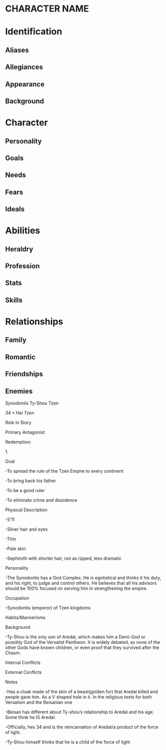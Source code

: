 # CHARACTER NAME

# Identification
## Aliases
## Allegiances
## Appearance
## Background

# Character
## Personality
## Goals
## Needs
## Fears
## Ideals

# Abilities
## Heraldry
## Profession
## Stats
## Skills

# Relationships
## Family
## Romantic
## Friendships
## Enemies

Synodontis Ty-Shou Tzen

*34 • Hai Tzen*

Role in Story

Primary Antagonist

Redemption:

1\.

Goal

\-To spread the rule of the Tzen Empire to every continent

\-To bring back his father

\-To be a good ruler

\-To eliminate crime and dissidence

Physical Description

\-5’11

\-Silver hair and eyes

\-Thin

\-Pale skin

\-Sephiroth with shorter hair, not as ripped, less dramatic

Personality

\-The Synodontis has a God Complex. He is egotistical and thinks it his duty, and his right, to judge and control others. He believes that all his advisors should be 100% focused on serving him in strengthening the empire.

Occupation

\-Synodontis (emperor) of Tzen kingdoms

Habits/Mannerisms


Background

\-Ty-Shou is the only son of Aredal, which makes him a Demi-God or possibly God of the Versalist Pantheon. It is widely debated, as none of the other Gods have known children, or even proof that they survived after the Chasm.

Internal Conflicts


External Conflicts


Notes

\-Has a cloak made of the skin of a beast(golden fur) that Aredal killed and people gave him. As a V shaped hole in it. In the religious texts for both Versalism and the Beisanian one

\-Beisan has different about Ty-shou’s relationship to Aredal and his age. Some think he IS Aredal.

\-Officially, hes 34 and is the reincarnation of Aredal/a product of the force of light.

\-Ty-Shou himself thinks that he is a child of the force of light
